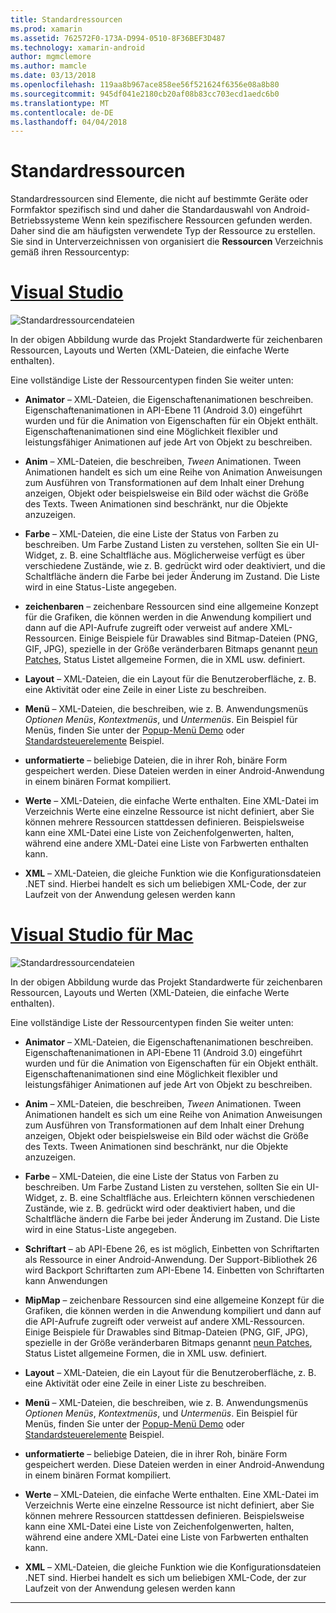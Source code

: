 ```yaml
---
title: Standardressourcen
ms.prod: xamarin
ms.assetid: 762572F0-173A-D994-0510-8F36BEF3D487
ms.technology: xamarin-android
author: mgmclemore
ms.author: mamcle
ms.date: 03/13/2018
ms.openlocfilehash: 119aa8b967ace858ee56f521624f6356e08a8b80
ms.sourcegitcommit: 945df041e2180cb20af08b83cc703ecd1aedc6b0
ms.translationtype: MT
ms.contentlocale: de-DE
ms.lasthandoff: 04/04/2018
---
```

# <a name="default-resources"></a>Standardressourcen

Standardressourcen sind Elemente, die nicht auf bestimmte Geräte oder Formfaktor spezifisch sind und daher die Standardauswahl von Android-Betriebssysteme Wenn kein spezifischere Ressourcen gefunden werden. Daher sind die am häufigsten verwendete Typ der Ressource zu erstellen. Sie sind in Unterverzeichnissen von organisiert die **Ressourcen** Verzeichnis gemäß ihren Ressourcentyp:

# <a name="visual-studiotabvswin"></a>[Visual Studio](#tab/vswin)

![Standardressourcendateien](default-resources-images/01-resource-files-vs.png)

In der obigen Abbildung wurde das Projekt Standardwerte für zeichenbaren Ressourcen, Layouts und Werten (XML-Dateien, die einfache Werte enthalten).

Eine vollständige Liste der Ressourcentypen finden Sie weiter unten:

-  **Animator** &ndash; XML-Dateien, die Eigenschaftenanimationen beschreiben.
   Eigenschaftenanimationen in API-Ebene 11 (Android 3.0) eingeführt wurden und für die Animation von Eigenschaften für ein Objekt enthält. Eigenschaftenanimationen sind eine Möglichkeit flexibler und leistungsfähiger Animationen auf jede Art von Objekt zu beschreiben.

-  **Anim** &ndash; XML-Dateien, die beschreiben, *Tween* Animationen. Tween Animationen handelt es sich um eine Reihe von Animation Anweisungen zum Ausführen von Transformationen auf dem Inhalt einer Drehung anzeigen, Objekt oder beispielsweise ein Bild oder wächst die Größe des Texts. Tween Animationen sind beschränkt, nur die Objekte anzuzeigen.

-  **Farbe** &ndash; XML-Dateien, die eine Liste der Status von Farben zu beschreiben. Um Farbe Zustand Listen zu verstehen, sollten Sie ein UI-Widget, z. B. eine Schaltfläche aus.
   Möglicherweise verfügt es über verschiedene Zustände, wie z. B. gedrückt wird oder deaktiviert, und die Schaltfläche ändern die Farbe bei jeder Änderung im Zustand. Die Liste wird in eine Status-Liste angegeben.

-  **zeichenbaren** &ndash; zeichenbare Ressourcen sind eine allgemeine Konzept für die Grafiken, die können werden in die Anwendung kompiliert und dann auf die API-Aufrufe zugreift oder verweist auf andere XML-Ressourcen.
   Einige Beispiele für Drawables sind Bitmap-Dateien (PNG, GIF, JPG), spezielle in der Größe veränderbaren Bitmaps genannt [neun Patches](https://developer.android.com/guide/topics/graphics/2d-graphics.html#nine-patch), Status Listet allgemeine Formen, die in XML usw. definiert.
 
-  **Layout** &ndash; XML-Dateien, die ein Layout für die Benutzeroberfläche, z. B. eine Aktivität oder eine Zeile in einer Liste zu beschreiben.

-  **Menü** &ndash; XML-Dateien, die beschreiben, wie z. B. Anwendungsmenüs *Optionen Menüs*, *Kontextmenüs*, und *Untermenüs*. Ein Beispiel für Menüs, finden Sie unter der [Popup-Menü Demo](https://developer.xamarin.com/samples/monodroid/PopupMenuDemo/) oder [Standardsteuerelemente](https://developer.xamarin.com/samples/mobile/StandardControls/) Beispiel.

-  **unformatierte** &ndash; beliebige Dateien, die in ihrer Roh, binäre Form gespeichert werden. Diese Dateien werden in einer Android-Anwendung in einem binären Format kompiliert.

-  **Werte** &ndash; XML-Dateien, die einfache Werte enthalten. Eine XML-Datei im Verzeichnis Werte eine einzelne Ressource ist nicht definiert, aber Sie können mehrere Ressourcen stattdessen definieren. Beispielsweise kann eine XML-Datei eine Liste von Zeichenfolgenwerten, halten, während eine andere XML-Datei eine Liste von Farbwerten enthalten kann.

-  **XML** &ndash; XML-Dateien, die gleiche Funktion wie die Konfigurationsdateien .NET sind. Hierbei handelt es sich um beliebigen XML-Code, der zur Laufzeit von der Anwendung gelesen werden kann


# <a name="visual-studio-for-mactabvsmac"></a>[Visual Studio für Mac](#tab/vsmac)

![Standardressourcendateien](default-resources-images/01-resource-files-xs.png)

In der obigen Abbildung wurde das Projekt Standardwerte für zeichenbaren Ressourcen, Layouts und Werten (XML-Dateien, die einfache Werte enthalten).

Eine vollständige Liste der Ressourcentypen finden Sie weiter unten:

-  **Animator** &ndash; XML-Dateien, die Eigenschaftenanimationen beschreiben.
   Eigenschaftenanimationen in API-Ebene 11 (Android 3.0) eingeführt wurden und für die Animation von Eigenschaften für ein Objekt enthält. Eigenschaftenanimationen sind eine Möglichkeit flexibler und leistungsfähiger Animationen auf jede Art von Objekt zu beschreiben.

-  **Anim** &ndash; XML-Dateien, die beschreiben, *Tween* Animationen. Tween Animationen handelt es sich um eine Reihe von Animation Anweisungen zum Ausführen von Transformationen auf dem Inhalt einer Drehung anzeigen, Objekt oder beispielsweise ein Bild oder wächst die Größe des Texts. Tween Animationen sind beschränkt, nur die Objekte anzuzeigen.

-  **Farbe** &ndash; XML-Dateien, die eine Liste der Status von Farben zu beschreiben. Um Farbe Zustand Listen zu verstehen, sollten Sie ein UI-Widget, z. B. eine Schaltfläche aus.
   Erleichtern können verschiedenen Zustände, wie z. B. gedrückt wird oder deaktiviert haben, und die Schaltfläche ändern die Farbe bei jeder Änderung im Zustand. Die Liste wird in eine Status-Liste angegeben.

-  **Schriftart** &ndash; ab API-Ebene 26, es ist möglich, Einbetten von Schriftarten als Ressource in einer Android-Anwendung. Der Support-Bibliothek 26 wird Backport Schriftarten zum API-Ebene 14. Einbetten von Schriftarten kann Anwendungen

-  **MipMap** &ndash; zeichenbare Ressourcen sind eine allgemeine Konzept für die Grafiken, die können werden in die Anwendung kompiliert und dann auf die API-Aufrufe zugreift oder verweist auf andere XML-Ressourcen.
   Einige Beispiele für Drawables sind Bitmap-Dateien (PNG, GIF, JPG), spezielle in der Größe veränderbaren Bitmaps genannt [neun Patches](https://developer.android.com/guide/topics/graphics/2d-graphics.html#nine-patch), Status Listet allgemeine Formen, die in XML usw. definiert.

-  **Layout** &ndash; XML-Dateien, die ein Layout für die Benutzeroberfläche, z. B. eine Aktivität oder eine Zeile in einer Liste zu beschreiben.

-  **Menü** &ndash; XML-Dateien, die beschreiben, wie z. B. Anwendungsmenüs *Optionen Menüs*, *Kontextmenüs*, und *Untermenüs*. Ein Beispiel für Menüs, finden Sie unter der [Popup-Menü Demo](https://developer.xamarin.com/samples/monodroid/PopupMenuDemo/) oder [Standardsteuerelemente](https://developer.xamarin.com/samples/mobile/StandardControls/) Beispiel.

-  **unformatierte** &ndash; beliebige Dateien, die in ihrer Roh, binäre Form gespeichert werden. Diese Dateien werden in einer Android-Anwendung in einem binären Format kompiliert.

-  **Werte** &ndash; XML-Dateien, die einfache Werte enthalten. Eine XML-Datei im Verzeichnis Werte eine einzelne Ressource ist nicht definiert, aber Sie können mehrere Ressourcen stattdessen definieren. Beispielsweise kann eine XML-Datei eine Liste von Zeichenfolgenwerten, halten, während eine andere XML-Datei eine Liste von Farbwerten enthalten kann.

-  **XML** &ndash; XML-Dateien, die gleiche Funktion wie die Konfigurationsdateien .NET sind. Hierbei handelt es sich um beliebigen XML-Code, der zur Laufzeit von der Anwendung gelesen werden kann

-----

